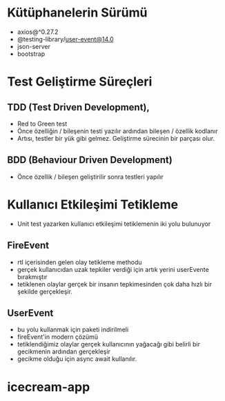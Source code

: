 # Kütüphanelerin Sürümü

- axios@^0.27.2
- @testing-library/user-event@14.0
- json-server
- bootstrap

# Test Geliştirme Süreçleri

## TDD (Test Driven Development),

- Red to Green test
- Önce özelliğin / bileşenin testi yazılır ardından bileşen / özellik kodlanır
- Artısı, testler bir yük gibi gelmez. Geliştirme sürecinin bir parçası olur.

## BDD (Behaviour Driven Development)

- Önce özellik / bileşen geliştirilir sonra testleri yapılır

# Kullanıcı Etkileşimi Tetikleme

- Unit test yazarken kullanıcı etkileşimi tetiklemenin iki yolu
bulunuyor

## FireEvent 
- rtl içerisinden gelen olay tetikleme methodu 
- gerçek kullanıcıdan uzak tepkiler verdiği için artık yerini 
userEvente bırakmıştır
- tetiklenen olaylar gerçek bir insanın tepkimesinden çok daha hızlı bir şekilde 
gerçekleşir.
## UserEvent 
- bu yolu kullanmak için paketi indirilmeli
- fireEvent'in modern çözümü
- tetiklendiğimiz olaylar gerçek kullanıcının yağacağı gibi belirli bir
gecikmenin ardından gerçekleşir
- gecikme olduğu için async await kullanılır.
# icecream-app
